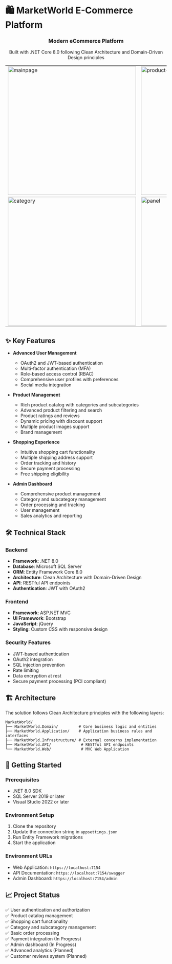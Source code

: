 # 🛍️ MarketWorld E-Commerce Platform

<div align="center">
    <h3>Modern eCommerce Platform</h3>
    <p>Built with .NET Core 8.0 following Clean Architecture and Domain-Driven Design principles</p>
</div>

<div align="center">
    <table>
        <tr>
            <td>
                <img src="https://github.com/user-attachments/assets/0c445bc6-6521-4861-a064-8a4fe02acfb6" alt="mainpage" width="400"/>
            </td>
            <td>
                <img src="https://github.com/user-attachments/assets/33b88057-a7bb-446e-b169-a4cd886b73f0" alt="product-list" width="400"/>
            </td>
        </tr>
        <tr>
            <td>
                <img src="https://github.com/user-attachments/assets/689b161c-c80a-452d-986d-5a25e718a61c" alt="category" width="400"/>
            </td>
            <td>
                <img src="https://github.com/user-attachments/assets/b7f0c94e-b6a4-4b08-bd97-1d18b9a9ac2a" alt="panel" width="400"/>
            </td>
        </tr>
    </table>
</div>

## ✨ Key Features

- **Advanced User Management**
  - OAuth2 and JWT-based authentication
  - Multi-factor authentication (MFA)
  - Role-based access control (RBAC)
  - Comprehensive user profiles with preferences
  - Social media integration
  
- **Product Management**
  - Rich product catalog with categories and subcategories
  - Advanced product filtering and search
  - Product ratings and reviews
  - Dynamic pricing with discount support
  - Multiple product images support
  - Brand management
  
- **Shopping Experience**
  - Intuitive shopping cart functionality
  - Multiple shipping address support
  - Order tracking and history
  - Secure payment processing
  - Free shipping eligibility
  
- **Admin Dashboard**
  - Comprehensive product management
  - Category and subcategory management
  - Order processing and tracking
  - User management
  - Sales analytics and reporting

## 🛠️ Technical Stack

### Backend
- **Framework**: .NET 8.0
- **Database**: Microsoft SQL Server
- **ORM**: Entity Framework Core 8.0
- **Architecture**: Clean Architecture with Domain-Driven Design
- **API**: RESTful API endpoints
- **Authentication**: JWT with OAuth2

### Frontend
- **Framework**: ASP.NET MVC
- **UI Framework**: Bootstrap
- **JavaScript**: jQuery
- **Styling**: Custom CSS with responsive design

### Security Features
- JWT-based authentication
- OAuth2 integration
- SQL injection prevention
- Rate limiting
- Data encryption at rest
- Secure payment processing (PCI compliant)

## 🏗️ Architecture

The solution follows Clean Architecture principles with the following layers:

```plaintext
MarketWorld/
├── MarketWorld.Domain/         # Core business logic and entities
├── MarketWorld.Application/    # Application business rules and interfaces
├── MarketWorld.Infrastructure/ # External concerns implementation
├── MarketWorld.API/             # RESTful API endpoints
└── MarketWorld.Web/             # MVC Web Application
```

## 🚀 Getting Started

### Prerequisites
- .NET 8.0 SDK
- SQL Server 2019 or later
- Visual Studio 2022 or later

### Environment Setup
1. Clone the repository
2. Update the connection string in `appsettings.json`
3. Run Entity Framework migrations
4. Start the application

### Environment URLs
- Web Application: `https://localhost:7154`
- API Documentation: `https://localhost:7154/swagger`
- Admin Dashboard: `https://localhost:7154/admin`

## 📈 Project Status

✅ User authentication and authorization  
✅ Product catalog management  
✅ Shopping cart functionality  
✅ Category and subcategory management  
✅ Basic order processing  
✅ Payment integration (In Progress)  
✅ Admin dashboard (In Progress)  
✅ Advanced analytics (Planned)  
✅ Customer reviews system (Planned)
